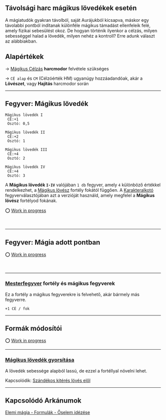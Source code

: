 ## Távolsági harc mágikus lövedékek esetén

A mágiatudók gyakran távolból, saját Aurájukból kicsapva, máskor egy távolabbi pontból indítanak különféle mágikus támadást ellenfeleik felé, amely fizikai sebesülést okoz. De hogyan történik ilyenkor a célzás, milyen sebességgel halad a lövedék, milyen nehéz a kontroll? Erre adunk választ az alábbiakban.

## Alapértékek

→ [Mágikus Célzás](kepzettsegek.primer.harci/magikus_celzas.md) **harcmodor** felvétele szükséges

→ `CÉ alap` és `CM` (Célzóérték HM) ugyanúgy hozzáadandóak, akár a **Lövészet**, vagy **Hajítás** harcmodor során

---
## Fegyver: Mágikus lövedék

```
Mágikus lövedék I
 CÉ:+1
 Osztó: 0,5

Mágikus lövedék II
 CÉ:+2
 Osztó: 1

Mágikus lövedék III
 CÉ:+4
 Osztó: 2
 
Mágikus lövedék IV
 CÉ:+4
 Osztó: 3
```

A **Mágikus lövedék `I-IV`** valójában `1 db` fegyver, amely `4` különböző értékkel rendelkezhet, a [Mágikus lövész](fortelyok.misztikus/magikus_lovesz.md) fortély fokától függően. A [Karakteralkotó](start.md#karakteralkot%C3%B3) fegyverválasztójában azt a verzióját használd, amely megfelel a **Mágikus lövész** fortélyod fokának.

⭕ [Work in progress](https://github.com/kaktusztea/szilankrpg/wiki/STUDY.magikus.celzas#fegyver-m%C3%A1gikus-l%C3%B6ved%C3%A9k)

<br />

---
## Fegyver: Mágia adott pontban

⭕ [Work in progress](https://github.com/kaktusztea/szilankrpg/wiki/STUDY.magikus.celzas#fegyver-m%C3%A1gia-adott-pontban)

<br />

---
### [Mesterfegyver](fortelyok.harci/mesterfegyver.md) fortély és mágikus fegyverek

Ez a fortély a mágikus fegyverekre is felvehető, akár bármely más fegyverre.

```
+1 CÉ / fok
```

---
## Formák módosítói

⭕ [Work in progress](https://github.com/kaktusztea/szilankrpg/wiki/STUDY.magikus.celzas#form%C3%A1k)

---
### [Mágikus lövedék gyorsítása](https://github.com/kaktusztea/szilankrpg/blob/master/md/fortelyok.misztikus/magikus_lovedek_gyorsitasa.md)

A lövedék sebessége alapból lassú, de ezzel a fortéllyal növelni lehet.

Kapcsolódik: [Szándékos kitérés lövés elől](075_tavharc_taktikak.md#sz%C3%A1nd%C3%A9kos-kit%C3%A9r%C3%A9s-l%C3%B6v%C3%A9s-el%C5%91l)

---
## Kapcsolódó Arkánumok

[Elemi mágia - Formulák - Őselem idézése](https://github.com/kaktusztea/szilankrpg/blob/master/md/kepzettsegek.primer.arkanumok/elemi_magia.md#őselem-idézése)
